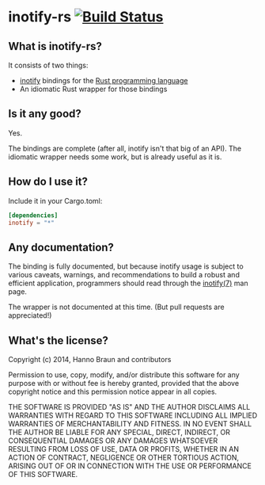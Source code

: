 # inotify-rs [![Build Status](https://travis-ci.org/hannobraun/inotify-rs.svg?branch=master)](https://travis-ci.org/hannobraun/inotify-rs)

## What is inotify-rs?

It consists of two things:
- [inotify](http://en.wikipedia.org/wiki/Inotify) bindings for the
  [Rust programming language](http://rust-lang.org/)
- An idiomatic Rust wrapper for those bindings


## Is it any good?

Yes.

The bindings are complete (after all, inotify isn't that big of an API). The
idiomatic wrapper needs some work, but is already useful as it is.


## How do I use it?

Include it in your Cargo.toml:
```toml
[dependencies]
inotify = "*"
```


[Cargo]: http://crates.io

## Any documentation?

The binding is fully documented, but because inotify usage is subject to
various caveats, warnings, and recommendations to build a robust and
efficient application, programmers should read through the [inotify(7)]
man page.

The wrapper is not documented at this time. (But pull requests are appreciated!)

[inotify(7)]: http://man7.org/linux/man-pages/man7/inotify.7.html


## What's the license?

Copyright (c) 2014, Hanno Braun and contributors

Permission to use, copy, modify, and/or distribute this software for any purpose
with or without fee is hereby granted, provided that the above copyright notice
and this permission notice appear in all copies.

THE SOFTWARE IS PROVIDED "AS IS" AND THE AUTHOR DISCLAIMS ALL WARRANTIES WITH
REGARD TO THIS SOFTWARE INCLUDING ALL IMPLIED WARRANTIES OF MERCHANTABILITY AND
FITNESS. IN NO EVENT SHALL THE AUTHOR BE LIABLE FOR ANY SPECIAL, DIRECT,
INDIRECT, OR CONSEQUENTIAL DAMAGES OR ANY DAMAGES WHATSOEVER RESULTING FROM LOSS
OF USE, DATA OR PROFITS, WHETHER IN AN ACTION OF CONTRACT, NEGLIGENCE OR OTHER
TORTIOUS ACTION, ARISING OUT OF OR IN CONNECTION WITH THE USE OR PERFORMANCE OF
THIS SOFTWARE.
